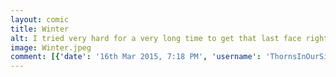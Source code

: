 ```yaml
---
layout: comic
title: Winter
alt: I tried very hard for a very long time to get that last face right, until I started looking in the mirror for reference and realize I can&#039;t even make it, so that&#039;s actually an accurate drawing.
image: Winter.jpeg
comment: [{'date': '16th Mar 2015, 7:18 PM', 'username': 'ThornsInOurSide', 'comment': 'And that&#039;s just the diseases ABOVE the neck!'}]
---
```

